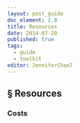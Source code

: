 ```yaml
---
layout: post_guide
doc_element: 2.8
title: Resources
date: 2014-07-20
published: true
tags:
  - guide
  - toolkit
editor: JenniferChan7
---
```


## &sect; Resources

### Costs


